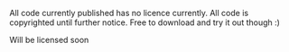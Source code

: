 All code currently published has no licence currently. All code is copyrighted until further notice. Free to download and try it out though :)

Will be licensed soon
